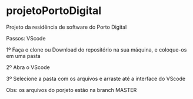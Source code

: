 # projetoPortoDigital
Projeto da residência de software do Porto Digital

Passos: VScode

1º Faça o clone ou Download do repositório na sua máquina, e coloque-os em uma pasta 

2º Abra o VScode

3º Selecione a pasta com os arquivos e arraste até a interface do VScode

Obs: os arquivos do porjeto estão na branch MASTER 


